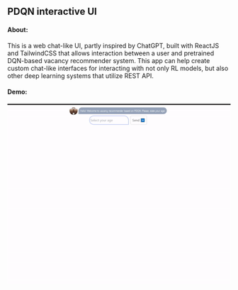 ## PDQN interactive UI
#### **About:**
This is a web chat-like UI, partly inspired by ChatGPT, built with ReactJS and TailwindCSS that allows interaction between a user and pretrained DQN-based vacancy recommender system. This app can help create custom chat-like interfaces for interacting with not only RL models, but also other deep learning systems that utilize REST API.

#### **Demo:** 
![PDQN demo](pdqn_demo.gif)
